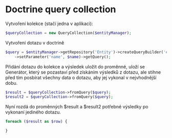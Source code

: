Doctrine query collection
=========================

Vytvoření kolekce (stačí jedna v aplikaci):

```php
$queryCollection = new QueryCollection($entityManager);
```

Vytvoření dotazu v doctrině
```php
$query = $entityManager->getRepository('Entity')->createQueryBuilder('e')->where('e.name = :name')
	->setParameter('name', $name)->getQuery();
```

Přidání dotazu do kolekce a výsledek uložit do proměnné, uloží se Generátor, který se pozastaví před získáním
výsledků z dotazu, ale stihne před tím posbírat všechny data o dotazu, aby jej vykonal v nejvhodnější dobu.
```php
$result = $queryCollection->fromQuery($query);
$result2 = $queryCollection->fromQuery($query);
```

Nyní rozdá do proměnných $result a $result2 potřebné výsledky po vykonaní jediného dotazu.
```php
foreach ($result as $row) {

}
```

